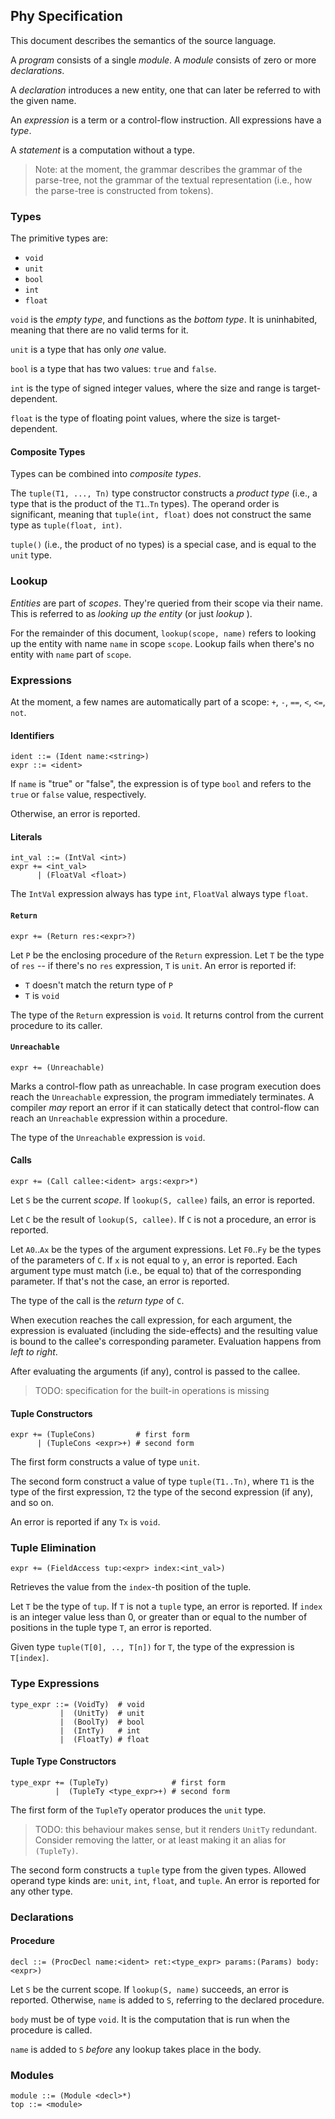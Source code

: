 ## Phy Specification

This document describes the semantics of the source language.

A *program* consists of a single *module*. A *module* consists of zero or more
*declarations*.

A *declaration* introduces a new entity, one that can later be referred to with
the given name.

An *expression* is a term or a control-flow instruction. All expressions have a
*type*.

A *statement* is a computation without a type.

> Note: at the moment, the grammar describes the grammar of the parse-tree,
> not the grammar of the textual representation (i.e., how the parse-tree is
> constructed from tokens).

### Types

The primitive types are:
* `void`
* `unit`
* `bool`
* `int`
* `float`

`void` is the *empty type*, and functions as the *bottom type*. It is
uninhabited, meaning that there are no valid terms for it.

`unit` is a type that has only *one* value.

`bool` is a type that has two values: `true` and `false`.

`int` is the type of signed integer values, where the size and range is target-
dependent.

`float` is the type of floating point values, where the size is target-
dependent.

#### Composite Types

Types can be combined into *composite types*.

The `tuple(T1, ..., Tn)` type constructor constructs a *product type* (i.e., a
type that is the product of the `T1`..`Tn` types). The operand order is
significant, meaning that `tuple(int, float)` does not construct the same type
as `tuple(float, int)`.

`tuple()` (i.e., the product of no types) is a special case, and is equal to
the `unit` type.

### Lookup

*Entities* are part of *scopes*. They're queried from their scope via their
name. This is referred to as *looking up the entity* (or just *lookup* ).

For the remainder of this document, `lookup(scope, name)` refers to looking up
the entity with name `name` in scope `scope`. Lookup fails when there's no
entity with `name` part of `scope`.

### Expressions

At the moment, a few names are automatically part of a scope: `+`, `-`, `==`,
`<`, `<=`, `not`.

#### Identifiers

```grammar
ident ::= (Ident name:<string>)
expr ::= <ident>
```

If `name` is "true" or "false", the expression is of type `bool` and refers to
the `true` or `false` value, respectively.

Otherwise, an error is reported.

#### Literals

```grammar
int_val ::= (IntVal <int>)
expr += <int_val>
      | (FloatVal <float>)
```

The `IntVal` expression always has type `int`, `FloatVal` always type `float`.

#### `Return`

```grammar
expr += (Return res:<expr>?)
```

Let `P` be the enclosing procedure of the `Return` expression. Let `T` be
the type of `res` -- if there's no `res` expression, `T` is `unit`. An error
is reported if:
* `T` doesn't match the return type of `P`
* `T` is `void`

The type of the `Return` expression is `void`. It returns control from the
current procedure to its caller.

#### `Unreachable`

```grammar
expr += (Unreachable)
```

Marks a control-flow path as unreachable. In case program execution does reach
the `Unreachable` expression, the program immediately terminates. A compiler
*may* report an error if it can statically detect that control-flow can reach
an `Unreachable` expression within a procedure.

The type of the `Unreachable` expression is `void`.

#### Calls

```grammar
expr += (Call callee:<ident> args:<expr>*)
```

Let `S` be the current *scope*. If `lookup(S, callee)` fails, an error is
reported.

Let `C` be the result of `lookup(S, callee)`. If `C` is not a procedure, an
error is reported.

Let `A0`..`Ax` be the types of the argument expressions. Let `F0`..`Fy` be
the types of the parameters of `C`. If `x` is not equal to `y`, an error is
reported. Each argument type must match (i.e., be equal to) that of the
corresponding parameter. If that's not the case, an error is reported.

The type of the call is the *return type* of `C`.

When execution reaches the call expression, for each argument, the expression
is evaluated (including the side-effects) and the resulting value is bound to
the callee's corresponding parameter. Evaluation happens from *left to right*.

After evaluating the arguments (if any), control is passed to the callee.

> TODO: specification for the built-in operations is missing

#### Tuple Constructors

```grammar
expr += (TupleCons)         # first form
      | (TupleCons <expr>+) # second form
```

The first form constructs a value of type `unit`.

The second form construct a value of type `tuple(T1..Tn)`, where `T1` is the
type of the first expression, `T2` the type of the second expression (if any),
and so on.

An error is reported if any `Tx` is `void`.

### Tuple Elimination

```grammar
expr += (FieldAccess tup:<expr> index:<int_val>)
```

Retrieves the value from the `index`-th position of the tuple.

Let `T` be the type of `tup`. If `T` is not a `tuple` type, an error is
reported. If `index` is an integer value less than 0, or greater than or equal
to the number of positions in the tuple type `T`, an error is reported.

Given type `tuple(T[0], .., T[n])` for `T`, the type of the expression is
`T[index]`.

### Type Expressions

```grammar
type_expr ::= (VoidTy)  # void
           |  (UnitTy)  # unit
           |  (BoolTy)  # bool
           |  (IntTy)   # int
           |  (FloatTy) # float
```

#### Tuple Type Constructors

```gramm
type_expr += (TupleTy)              # first form
          |  (TupleTy <type_expr>+) # second form
```

The first form of the `TupleTy` operator produces the `unit` type.

> TODO: this behaviour makes sense, but it renders `UnitTy` redundant. Consider
> removing the latter, or at least making it an alias for `(TupleTy)`.

The second form constructs a `tuple` type from the given types. Allowed
operand type kinds are: `unit`, `int`, `float`, and `tuple`. An error is
reported for any other type.

### Declarations

#### Procedure

```grammar
decl ::= (ProcDecl name:<ident> ret:<type_expr> params:(Params) body:<expr>)
```

Let `S` be the current scope. If `lookup(S, name)` succeeds, an error is
reported. Otherwise, `name` is added to `S`, referring to the declared
procedure.

`body` must be of type `void`. It is the computation that is run when the
procedure is called.

`name` is added to `S` *before* any lookup takes place in the body.

### Modules

```grammar
module ::= (Module <decl>*)
top ::= <module>
```
